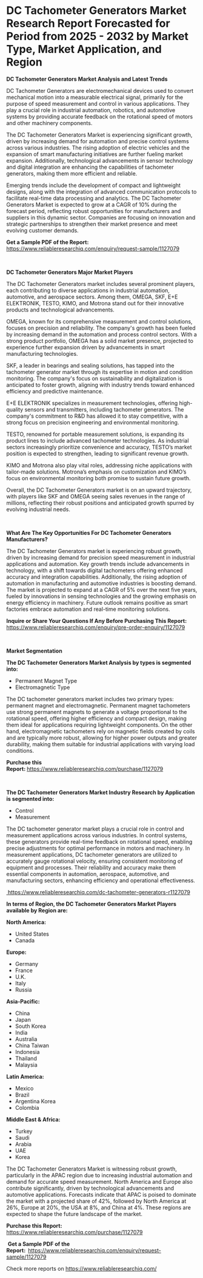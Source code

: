 <p><h1>DC Tachometer Generators Market Research Report Forecasted for Period from 2025 -  2032 by Market Type, Market Application, and Region</h1></p><p><strong>DC Tachometer Generators Market Analysis and Latest Trends</strong></p>
<p><p>DC Tachometer Generators are electromechanical devices used to convert mechanical motion into a measurable electrical signal, primarily for the purpose of speed measurement and control in various applications. They play a crucial role in industrial automation, robotics, and automotive systems by providing accurate feedback on the rotational speed of motors and other machinery components.</p><p>The DC Tachometer Generators Market is experiencing significant growth, driven by increasing demand for automation and precise control systems across various industries. The rising adoption of electric vehicles and the expansion of smart manufacturing initiatives are further fueling market expansion. Additionally, technological advancements in sensor technology and digital integration are enhancing the capabilities of tachometer generators, making them more efficient and reliable.</p><p>Emerging trends include the development of compact and lightweight designs, along with the integration of advanced communication protocols to facilitate real-time data processing and analytics. The DC Tachometer Generators Market is expected to grow at a CAGR of 10% during the forecast period, reflecting robust opportunities for manufacturers and suppliers in this dynamic sector. Companies are focusing on innovation and strategic partnerships to strengthen their market presence and meet evolving customer demands.</p></p>
<p><strong>Get a Sample PDF of the Report:&nbsp;</strong> <a href="https://www.reliableresearchiq.com/enquiry/request-sample/1127079?utm_campaign=2883&utm_medium=2&utm_source=Github&utm_content=ia&utm_term=07042025&utm_id=dc-tachometer-generators">https://www.reliableresearchiq.com/enquiry/request-sample/1127079</a></p>
<p>&nbsp;</p>
<p><strong>DC Tachometer Generators Major Market Players</strong></p>
<p><p>The DC Tachometer Generators market includes several prominent players, each contributing to diverse applications in industrial automation, automotive, and aerospace sectors. Among them, OMEGA, SKF, E+E ELEKTRONIK, TESTO, KIMO, and Motrona stand out for their innovative products and technological advancements.</p><p>OMEGA, known for its comprehensive measurement and control solutions, focuses on precision and reliability. The company's growth has been fueled by increasing demand in the automation and process control sectors. With a strong product portfolio, OMEGA has a solid market presence, projected to experience further expansion driven by advancements in smart manufacturing technologies.</p><p>SKF, a leader in bearings and sealing solutions, has tapped into the tachometer generator market through its expertise in motion and condition monitoring. The company's focus on sustainability and digitalization is anticipated to foster growth, aligning with industry trends toward enhanced efficiency and predictive maintenance.</p><p>E+E ELEKTRONIK specializes in measurement technologies, offering high-quality sensors and transmitters, including tachometer generators. The company's commitment to R&D has allowed it to stay competitive, with a strong focus on precision engineering and environmental monitoring.</p><p>TESTO, renowned for portable measurement solutions, is expanding its product lines to include advanced tachometer technologies. As industrial sectors increasingly prioritize convenience and accuracy, TESTO’s market position is expected to strengthen, leading to significant revenue growth.</p><p>KIMO and Motrona also play vital roles, addressing niche applications with tailor-made solutions. Motrona’s emphasis on customization and KIMO’s focus on environmental monitoring both promise to sustain future growth.</p><p>Overall, the DC Tachometer Generators market is on an upward trajectory, with players like SKF and OMEGA seeing sales revenues in the range of millions, reflecting their robust positions and anticipated growth spurred by evolving industrial needs.</p></p>
<p>&nbsp;</p>
<p><strong>What Are The Key Opportunities For DC Tachometer Generators Manufacturers?</strong></p>
<p><p>The DC Tachometer Generators market is experiencing robust growth, driven by increasing demand for precision speed measurement in industrial applications and automation. Key growth trends include advancements in technology, with a shift towards digital tachometers offering enhanced accuracy and integration capabilities. Additionally, the rising adoption of automation in manufacturing and automotive industries is boosting demand. The market is projected to expand at a CAGR of 5% over the next five years, fueled by innovations in sensing technologies and the growing emphasis on energy efficiency in machinery. Future outlook remains positive as smart factories embrace automation and real-time monitoring solutions.</p></p>
<p><strong>Inquire or Share Your Questions If Any Before Purchasing This Report:</strong> <a href="https://www.reliableresearchiq.com/enquiry/pre-order-enquiry/1127079?utm_campaign=2883&utm_medium=2&utm_source=Github&utm_content=ia&utm_term=07042025&utm_id=dc-tachometer-generators">https://www.reliableresearchiq.com/enquiry/pre-order-enquiry/1127079</a></p>
<p>&nbsp;</p>
<p><strong>Market Segmentation</strong></p>
<p><strong>The DC Tachometer Generators Market Analysis by types is segmented into:</strong></p>
<p><ul><li>Permanent Magnet Type</li><li>Electromagnetic Type</li></ul></p>
<p><p>The DC tachometer generators market includes two primary types: permanent magnet and electromagnetic. Permanent magnet tachometers use strong permanent magnets to generate a voltage proportional to the rotational speed, offering higher efficiency and compact design, making them ideal for applications requiring lightweight components. On the other hand, electromagnetic tachometers rely on magnetic fields created by coils and are typically more robust, allowing for higher power outputs and greater durability, making them suitable for industrial applications with varying load conditions.</p></p>
<p><strong>Purchase this Report:&nbsp;</strong><a href="https://www.reliableresearchiq.com/purchase/1127079?utm_campaign=2883&utm_medium=2&utm_source=Github&utm_content=ia&utm_term=07042025&utm_id=dc-tachometer-generators">https://www.reliableresearchiq.com/purchase/1127079</a></p>
<p>&nbsp;</p>
<p><strong>The DC Tachometer Generators Market Industry Research by Application is segmented into:</strong></p>
<p><ul><li>Control</li><li>Measurement</li></ul></p>
<p><p>The DC tachometer generator market plays a crucial role in control and measurement applications across various industries. In control systems, these generators provide real-time feedback on rotational speed, enabling precise adjustments for optimal performance in motors and machinery. In measurement applications, DC tachometer generators are utilized to accurately gauge rotational velocity, ensuring consistent monitoring of equipment and processes. Their reliability and accuracy make them essential components in automation, aerospace, automotive, and manufacturing sectors, enhancing efficiency and operational effectiveness.</p></p>
<p><a href="https://www.reliableresearchiq.com/dc-tachometer-generators-r1127079?utm_campaign=2883&utm_medium=2&utm_source=Github&utm_content=ia&utm_term=07042025&utm_id=dc-tachometer-generators">&nbsp;https://www.reliableresearchiq.com/dc-tachometer-generators-r1127079</a></p>
<p><strong>In terms of Region, the DC Tachometer Generators Market Players available by Region are:</strong></p>
<p>
    <p> <strong> North America: </strong>
        <ul>
            <li>United States</li>
            <li>Canada</li>
        </ul>
        </p> 
    <p> <strong> Europe: </strong>
        <ul>
            <li>Germany</li>
            <li>France</li>
            <li>U.K.</li>
            <li>Italy</li>
            <li>Russia</li>
        </ul>
        </p> 
    <p> <strong> Asia-Pacific: </strong>
        <ul>
            <li>China</li>
            <li>Japan</li>
            <li>South Korea</li>
            <li>India</li>
            <li>Australia</li>
            <li>China Taiwan</li>
            <li>Indonesia</li>
            <li>Thailand</li>
            <li>Malaysia</li>
        </ul>
        </p> 
    <p> <strong> Latin America: </strong>
        <ul>
            <li>Mexico</li>
            <li>Brazil</li>
            <li>Argentina Korea</li>
            <li>Colombia</li>
        </ul>
        </p> 
    <p> <strong> Middle East & Africa: </strong>
        <ul>
            <li>Turkey</li>
            <li>Saudi</li>
            <li>Arabia</li>
            <li>UAE</li>
            <li>Korea</li>
        </ul>
    </p>
    </p>
<p><p>The DC Tachometer Generators Market is witnessing robust growth, particularly in the APAC region due to increasing industrial automation and demand for accurate speed measurement. North America and Europe also contribute significantly, driven by technological advancements and automotive applications. Forecasts indicate that APAC is poised to dominate the market with a projected share of 42%, followed by North America at 26%, Europe at 20%, the USA at 8%, and China at 4%. These regions are expected to shape the future landscape of the market.</p></p>
<p><strong>Purchase this Report: </strong><a href="https://www.reliableresearchiq.com/purchase/1127079?utm_campaign=2883&utm_medium=2&utm_source=Github&utm_content=ia&utm_term=07042025&utm_id=dc-tachometer-generators">https://www.reliableresearchiq.com/purchase/1127079</a></p>
<p>&nbsp;<strong>Get a Sample PDF of the Report:&nbsp;&nbsp;</strong><a href="https://www.reliableresearchiq.com/enquiry/request-sample/1127079?utm_campaign=2883&utm_medium=2&utm_source=Github&utm_content=ia&utm_term=07042025&utm_id=dc-tachometer-generators">https://www.reliableresearchiq.com/enquiry/request-sample/1127079</a></p>
<p><strong></strong></p>
<p>Check more reports on <a href="https://www.reliableresearchiq.com/?utm_campaign=2883&utm_medium=2&utm_source=Github&utm_content=ia&utm_term=07042025&utm_id=dc-tachometer-generators">https://www.reliableresearchiq.com/</a></p>